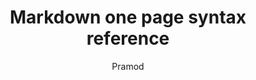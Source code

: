 ---
layout: post
title:  "Markdown one page syntax reference"
author: Pramod
categories: [ Markdown, Html ]
tags: [red, yellow]
image: assets/images/markdown.png
beforetoc: "Markdown is a lightweight markup language for writing formatted elements with plain text"
toc: true
featured: true
hidden: true
rating: 4.5
---